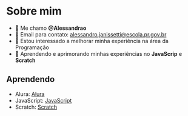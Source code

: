 # Sobre mim

- 👋 Me chamo **@Alessandrao**
- 💬 Email para contato: alessandro.janissetti@escola.pr.gov.br
- 👀 Estou interessado a melhorar minha experiência na área da Programação
- 🌱 Aprendendo e aprimorando minhas experiências no **JavaScrip** e **Scratch**

## Aprendendo

- Alura: [Alura](https://www.alura.com.br)
- JavaScript: [JavaScript](https://editor.p5js.org/)
- Scratch: [Scratch](https://scratch.mit.edu/)


